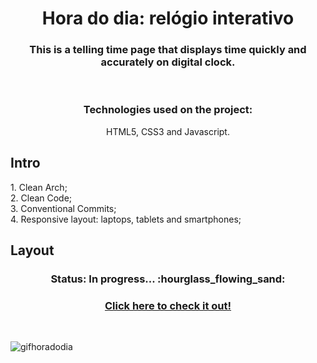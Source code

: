 <h1 align="center">
  Hora do dia: relógio interativo
</h1>
<h3 align="center">This is a telling time page that displays time quickly and accurately on digital clock.</h3 align="center">
</br><h3 align="center">Technologies used on the project:</h3 align="center">
<p align="center">HTML5, CSS3 and Javascript.</p align="center">

## Intro

<p>1. Clean Arch;</br>
2. Clean Code;</br>
3. Conventional Commits;</br>
4. Responsive layout: laptops, tablets and smartphones;

## Layout
<h3 align="center">Status: In progress... :hourglass_flowing_sand:</h3>

<h3 align="center">
  <a href="https://larissasmartins.github.io/hora-do-dia/">Click here to check it out!</a>
</h3></br>

![gifhoradodia](https://user-images.githubusercontent.com/96597131/156363672-d9680906-1bc0-4691-b351-e34c71616097.gif)

